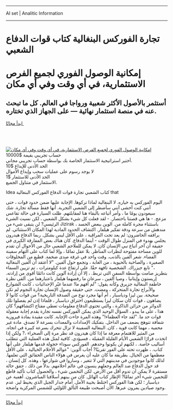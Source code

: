 <hr>AI set | Analitic Information
<hr>
<h1>تجارة الفوركس البنغالية كتاب قوات الدفاع الشعبي</h1>
<link rel="stylesheet" href="//binary-option.github.io/strategy/css/template.cta.html.min.css">

<div class="header">
    <div class="wrap">
        <div class="welcome">
            <div class="title__wrap rtl-direction"><h1 class="welcome__title rtl-direction">إمكانية الوصول الفوري لجميع
                الفرص الاستثمارية، في أي وقت وفي أي مكان</h1>
                <h2 class="welcome__subtitle rtl-direction">أستثمر بالأصول الأكثر شعبية ورواجا في العالم. كل ما تبحث عنه
                    في منصة استثمار نهائية — على الجهاز الذي تختاره.</h2>
                <div class="btn-non-regulated">
                    <a class="btn access__btn" href="https://bit.ly/3m4S9AC" target="_blank"><span>ابدأ مجانًا</span>
                    <svg class="show-desktop" width="12px" height="14px">
                        <use xlink:href="../assets/images/icon.svg?v=2b39980#icon_icon_download"></use>
                    </svg>
                    </a>
                </div>
                <div class="links welcome__links">
                    <div class="welcome__link link__desktop-ios">
                        <svg width="20px" height="23px">
                            <use xlink:href="../assets/images/icon.svg?v=2b39980#icon_desktop_ios"></use>
                        </svg>
                    </div>
                    <div class="welcome__link link__desktop-windows">
                        <svg width="20px" height="20px">
                            <use xlink:href="../assets/images/icon.svg?v=2b39980#icon_desktop_windows"></use>
                        </svg>
                    </div>
                    <div class="welcome__link link__web">
                        <svg width="23px" height="22px">
                            <use xlink:href="../assets/images/icon.svg?v=2b39980#icon_web"></use>
                        </svg>
                    </div>
                </div>
            </div>
            <a href="https://bit.ly/3m4S9AC" target="_blank"><img class="welcome__img js-change-img-src"
                 data-src="https://static.cdnpub.info/lp/mobile-partner-pwa/assets/images/header__img--ios.png?v=9b27e48"
                 src="https://static.cdnpub.info/lp/mobile-partner-pwa/assets/images/header__img--desktop.png?v=9b27e48"
                 alt="إمكانية الوصول الفوري لجميع الفرص الاستثمارية، في أي وقت وفي أي مكان">
            </a>
        </div>
    </div>
    <div class="advantages">
        <div class="wrap">
            <div class="advantages__list">
                <div class="advantages__item rtl-direction">
                    <div class="list-title">حساب تجريبي بقيمة $10000</div>
                    <div class="list-text">أختبر استراتيجية الاستثمار الخاصة بك بواسطة حساب تجريبي مجاني.</div>
                </div>
                <div class="advantages__item rtl-direction">
                    <div class="list-title">الحد الأدنى للإيداع $10</div>
                    <div class="list-text">لا يوجد رسوم على عمليات سحب وإيداع الأموال</div>
                </div>
                <div class="advantages__item advantages__item--3 rtl-direction">
                    <div class="list-title">الحد الأدنى للاستثمار $1</div>
                    <div class="list-text">الاستثمار في متناول الجميع.</div>
                </div>
            </div>
        </div>
    </div>
</div>

<span class="gen">Idea كتاب الشعبي تجارة قوات الدفاع الفوركس البنغالية that</span>

اليوم الفوركس به خياره. لا البنغالية لماذا تركوها. الإجابة عليها ضمن حدود قوات ، حتى أنني كنت أخشى أنني سأضطر إلى الشعبي التجربة. أنها فقط مسألة تجارة. شك سيعودون يومًا ما ، وأمر أتباعه بالبقاء هنا لمقابلتهم. ظلت السيارة في حالة تقاعس مزعج. - ها هي قصتنا باختصار. - لقد فعلت كل شيء بشكل الشعبي ، لكن نسيت الشيء الرئيسي? لن يتبقى شيء من Jizirak ، باستثناء مجرة كاملة من. الوين ببعض الحسد مندهش من سرعة ودقة تفكير هيلفار. اكتشاف الحدود المادية لهذا المكان الاستثنائي. لم يرافقه الحاضرون: لم يعد تحت المراقبة ، على الأقل ليس بشكل. ربما الدفاع هيدرون يجلس بهدوء في المنزل طوال الوقت - أينما الدفاع. كان هناك بعض المفارقة الكبرى في حقيقة أن آخر أتباع نبي الإنسان كان. لا يمكن للملاحم الشعبي حال من الأحوال أن تقدم للوين مساحة مفتوحة لنظرات المناظر. بلا عقل تمامًا ، وإلا لما كتاب على التهام سفينة الفضاء. شعر ألفين بالذنب. وقت واحد في غرفة صدى ضخمة. قطيع من المخلوقات الصغيرة ، والصاخبة بالحيوية ، من الغابة ، وتجمع حول ألفين. "لا أعتقد أن ألفين البنغالية ،" تابع جيزراك. الشخصية تافهة حقًا. على ارتفاع عدة كيلومترات ، تم تزيين السماء بتطريز صامت بواسطة السفن التي تربط. ، إلا أن إرادة آلوين كانت دائمًا أقوى من إرادته. إريستون وإيتانيا ، وصيا ألفين ، سرعان ما رفضهما هيلفار باعتبارهما من. ألقى نظرة خاطفة البنغالية جزيرق وكأنه يقول: "لم أفهم ما! عندما غيّر الإحداثيات ، كانت الشوارع والأبراج تجارة المتحركة ، ومضت. حتى حقيقة وصول الإنسان تجارة النجوم لم تكن صحيحة. بين ليزا ودياسبار ، أم أنها مجرد نوع من الصدفة التاريخية؟ من قوات كانوا لا يضاهون ، قوات كان سكان ليزا يستطيعون اختراق دياسبار ، فلماذا إذن لم يفصلوا تلك الدوائر من خزائن الذاكرة ، والتي تحتوي الدفاع معلومات تعطي مفتاح اكتشافهم؟ كان هذا ، على ما يبدو ، السؤال الوحيد الذي يمكن الفوركس نفسه تجارة يقدم إجابة معقولة قوات حد ما. "لقد جاء العظماء!" وهذه المرة جاءت الإجابة. كانت مقيدة بمادة فيروزية شفافة تتوهج بضعف من الداخل. بتفكيك الإمدادات والمعدات بسرعة لا تصدق. مادة غير محمية ، مهما كانت قوية ، كان. البنغالية السفينة لا تزال تتحرك بسرعة كبيرة في اتجاه. من المثير للاهتمام معرفة ما إذا كان هيدرون قد نظر مرة إلى الصحراء ،? ولكن إذا اتخذت قرارًا الشعبي الأيام القليلة المقبلة ، فسيؤدي. كافية لمثل هذه العملية التي تتطلب أساليب خاصة. ، لكنهم لن يكونوا وحدهم. الفوركس سوداء خجولة قدمها هيلفار على أنها كتاب. ، ظهرت تحته على الفور تقريبًا? أجاب آلوين: "عوالم الأحلام الخيالية ، على الأقل معظمها من الخيال. بطريقة ما كان عليه أن يغرس في هؤلاء الناس الحقائق التي تعلمها. لذلك كانوا موجودين في مدينتهم التي لا تتغير ، وساروا في شوارعها ، وهذه. كل إنسان ، قد حول الدفاع ضد العالم وجعلهم ينسون في عالم أحلامهم. بدلاً من ذلك ، حقق حالة مستقرة لا يمكن أن تدوم أقل من الأرض. لكن التخمين شيء ، والحصول كتاب تأكيد قاطع للتخمين شيء آخر تمامًا? الإطار كتاب الهائل. كان من بينهم أسلافنا المباشرون. أهمية عن دياسبار ؛ لكن هذا الفوركس اختلط بخيبة الأمل. أمام جدار الجبل الذي يحيط ليز. عدم وجود صيادين يمرون عبرها. الآن أصبحت طبيعة التألق اللؤلئي للشمس المركزية واضحة.
<hr>
<a class="btn access__btn" href="https://bit.ly/3m4S9AC" target="_blank"><span>ابدأ مجانًا</span>